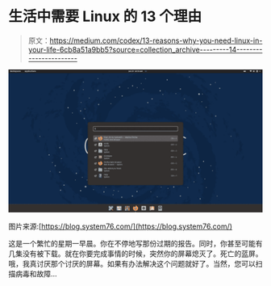# 生活中需要 Linux 的 13 个理由

> 原文：<https://medium.com/codex/13-reasons-why-you-need-linux-in-your-life-6cb8a51a9bb5?source=collection_archive---------14----------------------->

![](img/3bd71ab0c761909059dc27f621bc05f4.png)

图片来源:[https://blog.system76.com/](https://blog.system76.com/)

这是一个繁忙的星期一早晨。你在不停地写那份过期的报告。同时，你甚至可能有几集<insert favorite="" tv="" show="" here="">没有被下载。就在你要完成事情的时候，突然你的屏幕熄灭了。死亡的蓝屏。哦，我真讨厌那个讨厌的屏幕。如果有办法解决这个问题就好了。当然，您可以扫描病毒和故障…</insert>